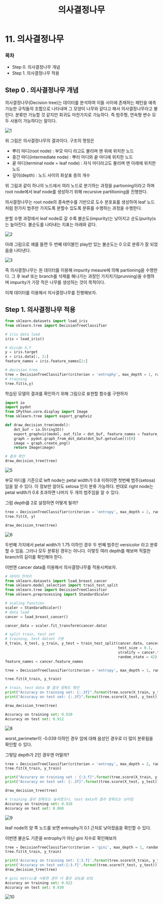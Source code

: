 ﻿---  
title:  "11. 의사결정나무"  
  
categories:  
 - Python
tags:  
 - Study, Python
---

# 11. 의사결정나무 

### 목차

-  Step 0. 의사결정나무 개념
-  Step 1. 의사결정나무 적용

## Step 0 . 의사결정나무 개념

의사결정나무(Decision tree)는 데이터를 분석하여 이들 사이에 존재하는 패턴을 예측 가능한 규칙들의 조합으로 나타내며 그 모양이 나무와 같다고 해서 의사결정나무라고 불린다. 분류만 가능할 것 같지만 회귀도 마찬가지로 가능하다.  즉 범주형, 연속형 변수 모두 사용이 가능하다는 말이다.



![1](https://user-images.githubusercontent.com/59912557/84588546-50464800-ae63-11ea-9d92-04802ebfd378.PNG)

위 그림은 의사결정나무의 결과이다. 구조의 명칭은 
 - 뿌리 마디(root node) : 부모 마디 라고도 불리며 맨 위에 위치한 노드
 - 중간 마디(intermediate node) : 뿌리 마디와 끝 마디에 위치한 노드 
 - 끝 마디(terminal node = leaf node) : 자식 마디라고도 불리며 맨 아래에 위치한 노드
 - 깊이(depth)  : 노드 사이의 화살표 층의 개수

위 그림과 같이 하나의 노드에서 여러 노드로 분기하는 과정을 partioning이라고 하며 root node에서 leaf node를 생성하기 위해 recursive partitioning을 진행한다. 

의사결정나무는 root node의 종속변수를 기반으로 도수 분포표를 생성하여 leaf 노드 처럼 한가지 범주만 가지도록 분할수 있도록 분류를 수행하는 과정을 수행한다. 

분할 수행 과정에서 leaf node로 갈 수록 불순도(impurity)는 낮아지고 순도(purity)s는 높아진다. 
불순도를 나타내는 지표는 아래와 같다.

![2](https://user-images.githubusercontent.com/59912557/84588547-51777500-ae63-11ea-8d39-f9b73a4526d2.PNG)

아래 그림으로 예를 들면 두 번째 테이블인 play만 있는 불순도는 0 으로 분류가 잘 되었음을 나타낸다. 

![3](https://user-images.githubusercontent.com/59912557/84588549-51777500-ae63-11ea-9c97-9ff9ad02589b.PNG)

즉 의사결정나무는 원 데이터를 이용해 impurity meaure에 의해 partioning을 수행한다. 그 후  leaf 또는 branch를 삭제를 해나가는 과정인 가지치기(prunning)을 수행하며 impurity가 가장 적은 나무를 생성하는 것이 목적이다. 

이제 데이터를 이용해서 의사결정나무를 진행해보자.

## Step 1. 의사결정나무 적용

```python
from sklearn.datasets import load_iris
from sklearn.tree import DecisionTreeClassifier

# iris data load
iris = load_iris()

# divide X,Y
y = iris.target
x = iris.data[:, 2:]
feature_names = iris.feature_names[2:]

# decision tree
tree = DecisionTreeClassifier(criterion = 'entrophy', max_depth = 1, random_state = 0)
# training
tree.fit(x,y)
```
학습된 모델의 결과를 확인하기 위해 그림으로 표현할 함수를 구현하자
```python
import io
import pydot
from IPython.core.display import Image
from sklearn.tree import export_graphviz

def draw_decision_tree(model):
	dot_buf = io.StringIO()
    export_graphviz(model, out_file = dot_buf, feature_names = feature_names)
    graph = pydot.graph_from_dot_data(dot_buf.getvalue())[0]
    image = graph.create_png()
    return Image(image)

# 결과 확인
draw_decision_tree(tree)
```
![5](https://user-images.githubusercontent.com/59912557/84588551-52100b80-ae63-11ea-8aff-469bf76eea5a.png)

부모 마디를 기준으로 left node는 petal width가 0.8 이하이면 첫번째 범주(setosa)임을 알 수 있다. 이 정보만 알아도 setosa 인지 분류 가능하다. 반대로 right node는 petal width가 0.8 초과하면 나머지 두 개의 범주임을 알 수 있다.

그럼 depth를 2로 설정하면 어떻게 될까?
```python
tree = DecisionTreeClassifier(criterion = 'entropy', max_depth = 2, random_state = 0)
tree.fit(X, y)

draw_decision_tree(tree)
```

![6](https://user-images.githubusercontent.com/59912557/84588886-0743c300-ae66-11ea-995b-5f9bab3e21f8.png)

두번째 가지에서 petal width가 1.75 이하인 경우 두 번째 범주인 versicolor 라고 분류 할 수 있음. 그러나 모두 분류된 경우는 아니다. 이렇듯 여러 depth를 해보며 적절한 branch의 길이를 확인해야 한다.

이번엔 cancer data를 이용해서 의사결정나무를 적용시켜보자.

```python
# 데이터 전처리
from sklearn.datasets import load_breast_cancer
from sklearn.model_selection import train_test_split
from sklearn.tree import DecisionTreeClassifier
from sklearn.preprocessing import StandardScaler

# scaling function
scaler = StandaradScaler()
# data load
cancer = load_breast_cancer()

cancer_data = scaler.fit_transform(cancer.data)

# split train, test set
# training, test datset 구분
X_train, X_test, y_train, y_test = train_test_split(cancer.data, cancer.target, 
                                                    test_size = 0.1,
                                                    stratify = cancer.target, 
                                                    random_state = 42)
feature_names = cancer.feature_names
```
```python
tree = DecisionTreeClassifier(criterion = 'entropy', max_depth = 1, random_state = 0)

tree.fit(X_train, y_train)

# train, test data 별 결과 정확도 확인
print("Accuracy on training set: {:.3f}".format(tree.score(X_train, y_train)))
print("Accuracy on test set: {:.3f}".format(tree.score(X_test, y_test)))

draw_decision_tree(tree)
```
```python
Accuracy on training set: 0.920
Accuracy on test set: 0.912
```
![8](https://user-images.githubusercontent.com/59912557/84588890-0874f000-ae66-11ea-8b30-f7baaa71598b.png)

worst_perimeter이 -0.039 이하인 경우 암에 대해 음성인 경우로 더 많이 분류됨을 확인할 수 있다.

그렇담 depth가 2인 경우엔 어떨까?
```python
tree = DecisionTreeClassifier(criterion = 'entropy', max_depth = 2, random_state = 0)
tree.fit(X_train, y_train)

print("Accurary on training set : {:3.f}".format(tree.score(X_train, y_train)))
print("Accuracy on test set: {:.3f}".format(tree.score(X_test, y_test)))

draw_decision_tree(tree)
```
```python
# training 결과 정확도는 높아졌으나, test data의 결과 정확도는 낮아짐
Accuracy on training set: 0.928
Accuracy on test set: 0.860
```
![9](https://user-images.githubusercontent.com/59912557/84588891-090d8680-ae66-11ea-9281-9d2990a986b0.png)

leaf node의 양 쪽 노드를 보면 entrophy가 0.1 근처로 낮아졌음을 확인할 수 있다. 

이번엔 불순도 기준을 entrophy가 아닌 gini 지수로 확인해보자

```python
tree = DecisionTreeClassifier(criterion = 'gini', max_depth = 1, random_state = 0)
tree.fit(X_train, y_train)

print('Accuracy on training set: {:3.f}'.format(tree.score(X_train, y_train)))
print('Accuracy on test set:{:3.f}'.format(tree.score(Y_test, y_test)))
draw_decision_tree(tree)
```
```python
# gini metric을 사용한 경우 더 좋은 성능을 보임
Accuracy on training set: 0.922
Accuracy on test set: 0.930
```
![10](https://user-images.githubusercontent.com/59912557/84588892-090d8680-ae66-11ea-8b54-af6ff549617e.png)


